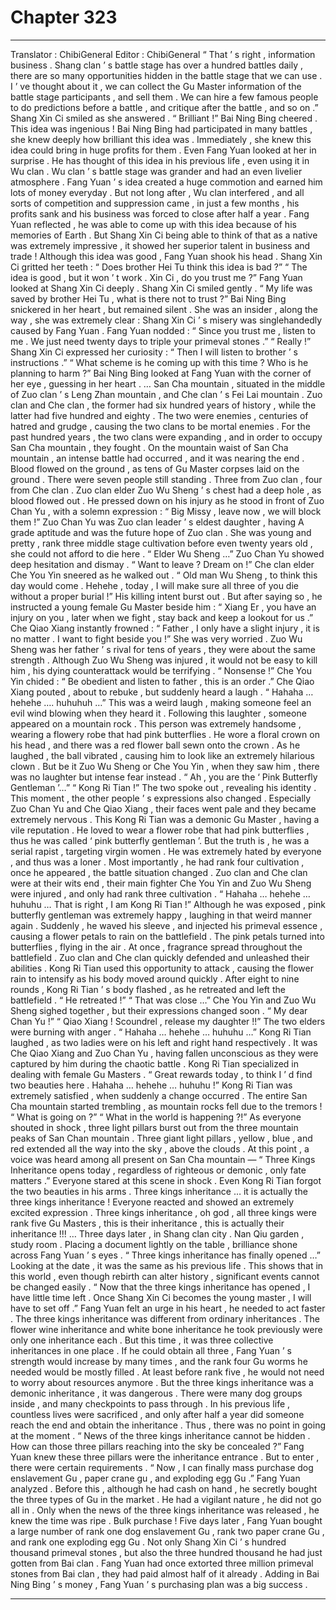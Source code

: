 
# Chapter 323


---

Translator : ChibiGeneral Editor : ChibiGeneral
“ That ’ s right , information business . Shang clan ’ s battle stage has over a hundred battles daily , there are so many opportunities hidden in the battle stage that we can use . I ’ ve thought about it , we can collect the Gu Master information of the battle stage participants , and sell them . We can hire a few famous people to do predictions before a battle , and critique after the battle , and so on .” Shang Xin Ci smiled as she answered .
“ Brilliant !” Bai Ning Bing cheered .
This idea was ingenious !
Bai Ning Bing had participated in many battles , she knew deeply how brilliant this idea was . Immediately , she knew this idea could bring in huge profits for them .
Even Fang Yuan looked at her in surprise .
He has thought of this idea in his previous life , even using it in Wu clan . Wu clan ’ s battle stage was grander and had an even livelier atmosphere . Fang Yuan ’ s idea created a huge commotion and earned him lots of money everyday . But not long after , Wu clan interfered , and all sorts of competition and suppression came , in just a few months , his profits sank and his business was forced to close after half a year .
Fang Yuan reflected , he was able to come up with this idea because of his memories of Earth . But Shang Xin Ci being able to think of that as a native was extremely impressive , it showed her superior talent in business and trade !
Although this idea was good , Fang Yuan shook his head .
Shang Xin Ci gritted her teeth : “ Does brother Hei Tu think this idea is bad ?”
“ The idea is good , but it won ’ t work . Xin Ci , do you trust me ?” Fang Yuan looked at Shang Xin Ci deeply .
Shang Xin Ci smiled gently .
“ My life was saved by brother Hei Tu , what is there not to trust ?”
Bai Ning Bing snickered in her heart , but remained silent .
She was an insider , along the way , she was extremely clear : Shang Xin Ci ’ s misery was singlehandedly caused by Fang Yuan .
Fang Yuan nodded : “ Since you trust me , listen to me . We just need twenty days to triple your primeval stones .”
“ Really !” Shang Xin Ci expressed her curiosity : “ Then I will listen to brother ’ s instructions .”
“ What scheme is he coming up with this time ? Who is he planning to harm ?” Bai Ning Bing looked at Fang Yuan with the corner of her eye , guessing in her heart .
…
San Cha mountain , situated in the middle of Zuo clan ’ s Leng Zhan mountain , and Che clan ’ s Fei Lai mountain .
Zuo clan and Che clan , the former had six hundred years of history , while the latter had five hundred and eighty .
The two were enemies , centuries of hatred and grudge , causing the two clans to be mortal enemies .
For the past hundred years , the two clans were expanding , and in order to occupy San Cha mountain , they fought .
On the mountain waist of San Cha mountain , an intense battle had occurred , and it was nearing the end .
Blood flowed on the ground , as tens of Gu Master corpses laid on the ground . There were seven people still standing .
Three from Zuo clan , four from Che clan .
Zuo clan elder Zuo Wu Sheng ’ s chest had a deep hole , as blood flowed out . He pressed down on his injury as he stood in front of Zuo Chan Yu , with a solemn expression : “ Big Missy , leave now , we will block them !”
Zuo Chan Yu was Zuo clan leader ’ s eldest daughter , having A grade aptitude and was the future hope of Zuo clan . She was young and pretty , rank three middle stage cultivation before even twenty years old , she could not afford to die here .
“ Elder Wu Sheng …” Zuo Chan Yu showed deep hesitation and dismay .
“ Want to leave ? Dream on !” Che clan elder Che You Yin sneered as he walked out .
“ Old man Wu Sheng , to think this day would come . Hehehe , today , I will make sure all three of you die without a proper burial !” His killing intent burst out .
But after saying so , he instructed a young female Gu Master beside him : “ Xiang Er , you have an injury on you , later when we fight , stay back and keep a lookout for us .”
Che Qiao Xiang instantly frowned : “ Father , I only have a slight injury , it is no matter . I want to fight beside you !”
She was very worried .
Zuo Wu Sheng was her father ’ s rival for tens of years , they were about the same strength . Although Zuo Wu Sheng was injured , it would not be easy to kill him , his dying counterattack would be terrifying .
“ Nonsense !” Che You Yin chided : “ Be obedient and listen to father , this is an order .”
Che Qiao Xiang pouted , about to rebuke , but suddenly heard a laugh .
“ Hahaha … hehehe …. huhuhuh …”
This was a weird laugh , making someone feel an evil wind blowing when they heard it .
Following this laughter , someone appeared on a mountain rock .
This person was extremely handsome , wearing a flowery robe that had pink butterflies . He wore a floral crown on his head , and there was a red flower ball sewn onto the crown . As he laughed , the ball vibrated , causing him to look like an extremely hilarious clown .
But be it Zuo Wu Sheng or Che You Yin , when they saw him , there was no laughter but intense fear instead .
“ Ah , you are the ‘ Pink Butterfly Gentleman ’…”
“ Kong Ri Tian !”
The two spoke out , revealing his identity .
This moment , the other people ’ s expressions also changed . Especially Zuo Chan Yu and Che Qiao Xiang , their faces went pale and they became extremely nervous .
This Kong Ri Tian was a demonic Gu Master , having a vile reputation . He loved to wear a flower robe that had pink butterflies , thus he was called ‘ pink butterfly gentleman ’.
But the truth is , he was a serial rapist , targeting virgin women . He was extremely hated by everyone , and thus was a loner .
Most importantly , he had rank four cultivation , once he appeared , the battle situation changed .
Zuo clan and Che clan were at their wits end , their main fighter Che You Yin and Zuo Wu Sheng were injured , and only had rank three cultivation .
“ Hahaha … hehehe … huhuhu … That is right , I am Kong Ri Tian !” Although he was exposed , pink butterfly gentleman was extremely happy , laughing in that weird manner again .
Suddenly , he waved his sleeve , and injected his primeval essence , causing a flower petals to rain on the battlefield .
The pink petals turned into butterflies , flying in the air .
At once , fragrance spread throughout the battlefield .
Zuo clan and Che clan quickly defended and unleashed their abilities .
Kong Ri Tian used this opportunity to attack , causing the flower rain to intensify as his body moved around quickly .
After eight to nine rounds , Kong Ri Tian ’ s body flashed , as he retreated and left the battlefield .
“ He retreated !”
“ That was close …”
Che You Yin and Zuo Wu Sheng sighed together , but their expressions changed soon .
“ My dear Chan Yu !”
“ Qiao Xiang ! Scoundrel , release my daughter !!”
The two elders were burning with anger .
“ Hahaha … hehehe … huhuhu …” Kong Ri Tian laughed , as two ladies were on his left and right hand respectively .
It was Che Qiao Xiang and Zuo Chan Yu , having fallen unconscious as they were captured by him during the chaotic battle .
Kong Ri Tian specialized in dealing with female Gu Masters .
“ Great rewards today , to think I ’ d find two beauties here . Hahaha … hehehe … huhuhu !” Kong Ri Tian was extremely satisfied , when suddenly a change occurred .
The entire San Cha mountain started trembling , as mountain rocks fell due to the tremors !
“ What is going on ?”
“ What in the world is happening ?!”
As everyone shouted in shock , three light pillars burst out from the three mountain peaks of San Chan mountain . Three giant light pillars , yellow , blue , and red extended all the way into the sky , above the clouds .
At this point , a voice was heard among all present on San Cha mountain —
“ Three Kings Inheritance opens today , regardless of righteous or demonic , only fate matters .”
Everyone stared at this scene in shock .
Even Kong Ri Tian forgot the two beauties in his arms .
Three kings inheritance … it is actually the three kings inheritance !
Everyone reacted and showed an extremely excited expression .
Three kings inheritance , oh god , all three kings were rank five Gu Masters , this is their inheritance , this is actually their inheritance !!!
…
Three days later , in Shang clan city .
Nan Qiu garden , study room .
Placing a document lightly on the table , brilliance shone across Fang Yuan ’ s eyes .
“ Three kings inheritance has finally opened …”
Looking at the date , it was the same as his previous life . This shows that in this world , even though rebirth can alter history , significant events cannot be changed easily .
“ Now that the three kings inheritance has opened , I have little time left . Once Shang Xin Ci becomes the young master , I will have to set off .”
Fang Yuan felt an urge in his heart , he needed to act faster .
The three kings inheritance was different from ordinary inheritances .
The flower wine inheritance and white bone inheritance he took previously were only one inheritance each . But this time , it was three collective inheritances in one place .
If he could obtain all three , Fang Yuan ’ s strength would increase by many times , and the rank four Gu worms he needed would be mostly filled . At least before rank five , he would not need to worry about resources anymore .
But the three kings inheritance was a demonic inheritance , it was dangerous . There were many dog groups inside , and many checkpoints to pass through . In his previous life , countless lives were sacrificed , and only after half a year did someone reach the end and obtain the inheritance .
Thus , there was no point in going at the moment .
“ News of the three kings inheritance cannot be hidden . How can those three pillars reaching into the sky be concealed ?”
Fang Yuan knew these three pillars were the inheritance entrance . But to enter , there were certain requirements .
“ Now , I can finally mass purchase dog enslavement Gu , paper crane gu , and exploding egg Gu .” Fang Yuan analyzed .
Before this , although he had cash on hand , he secretly bought the three types of Gu in the market .
He had a vigilant nature , he did not go all in .
Only when the news of the three kings inheritance was released , he knew the time was ripe .
Bulk purchase !
Five days later , Fang Yuan bought a large number of rank one dog enslavement Gu , rank two paper crane Gu , and rank one exploding egg Gu . Not only Shang Xin Ci ’ s hundred thousand primeval stones , but also the three hundred thousand he had just gotten from Bai clan .
Fang Yuan had once extorted three million primeval stones from Bai clan , they had paid almost half of it already .
Adding in Bai Ning Bing ’ s money , Fang Yuan ’ s purchasing plan was a big success .

---

